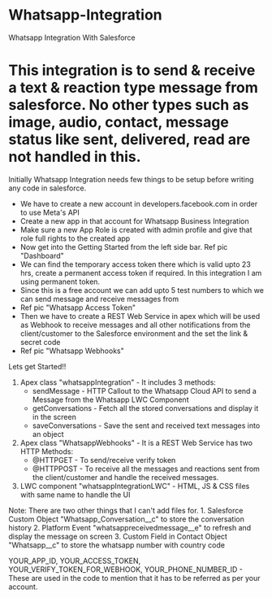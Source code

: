 # Whatsapp-Integration
Whatsapp Integration With Salesforce

# This integration is to send & receive a text & reaction type message from salesforce. No other types such as image, audio, contact, message status like sent, delivered, read are not handled in this.

Initially Whatsapp Integration needs few things to be setup before writing any code in salesforce.
- We have to create a new account in developers.facebook.com in order to use Meta's API
- Create a new app in that account for Whatsapp Business Integration
- Make sure a new App Role is created with admin profile and give that role full rights to the created app
- Now get into the Getting Started from the left side bar. Ref pic "Dashboard"
- We can find the temporary access token there which is valid upto 23 hrs, create a permanent access token if required. In this integration I am using permanent token.
- Since this is a free account we can add upto 5 test numbers to which we can send message and receive messages from
- Ref pic "Whatsapp Access Token"
- Then we have to create a REST Web Service in apex which will be used as Webhook to receive messages and all other notifications from the client/customer to the Salesforce environment and the set the link & secret code
- Ref pic "Whatsapp Webhooks"


Lets get Started!!

1. Apex class "whatsappIntegration" - It includes 3 methods:
      - sendMessage - HTTP Callout to the Whatsapp Cloud API to send a Message from the Whatsapp LWC Component
      - getConversations - Fetch all the stored conversations and display it in the screen
      - saveConversations - Save the sent and received text messages into an object
2. Apex class "WhatsappWebhooks" - It is a REST Web Service has two HTTP Methods:
      - @HTTPGET - To send/receive verify token
      - @HTTPPOST - To receive all the messages and reactions sent from the client/customer and handle the received messages.
3. LWC component "whatsappIntegrationLWC" - HTML, JS & CSS files with same name to handle the UI

Note: There are two other things that I can't add files for.
      1. Salesforce Custom Object "Whatsapp_Conversation__c" to store the conversation history
      2. Platform Event "whatsappreceivedmessage__e" to refresh and display the message on screen
      3. Custom Field in Contact Object "Whatsapp__c" to store the whatsapp number with country code




YOUR_APP_ID, YOUR_ACCESS_TOKEN, YOUR_VERIFY_TOKEN_FOR_WEBHOOK, YOUR_PHONE_NUMBER_ID - These are used in the code to mention that it has to be referred as per your account.
